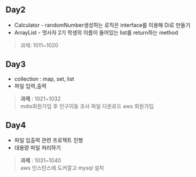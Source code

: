 ## Day2 
- Calculator - randomNumber생성하는 로직은 interface를 이용해 Di로 만들기
- ArrayList - 멋사자 2기 학생의 이름이 들어있는 list를 return하는 method
> 과제: 1011~1020 &nbsp;

## Day3
- collection : map, set, list
- 파일 입력,출력 
> <b>과제</b> : 
>  1021~1032   
>  mdis회원가입 후 인구이동 조사 파일 다운로드
>  aws 회원가입

## Day4
- 파일 입출력 관련 프로젝트 진행  
- 대용량 파일 처리하기 
> <b>과제</b> : 
>  1031~1040   
>  aws 인스턴스에 도커깔고 mysql 설치 

